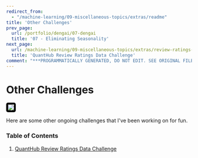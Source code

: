 ```yaml
---
redirect_from:
  - "/machine-learning/09-miscellaneous-topics/extras/readme"
title: 'Other Challenges'
prev_page:
  url: /portfolio/dengai/07-dengai
  title: '07 - Eliminating Seasonality'
next_page:
  url: /machine-learning/09-miscellaneous-topics/extras/review-ratings-challenge-v3
  title: 'QuantHub Review Ratings Data Challenge'
comment: "***PROGRAMMATICALLY GENERATED, DO NOT EDIT. SEE ORIGINAL FILES IN /content***"
---
```

# Other Challenges

<img src='https://media0.giphy.com/media/GgcusW5RLS9Nu/giphy.gif' style='border: 5px solid black; border-radius: 5px;'/>

Here are some other ongoing challenges that I've been working on for fun.

### Table of Contents
1. [QuantHub Review Ratings Data Challenge](https://jeffchenchengyi.github.io/machine-learning/09-miscellaneous-topics/extras/review-ratings-challenge-v3)
